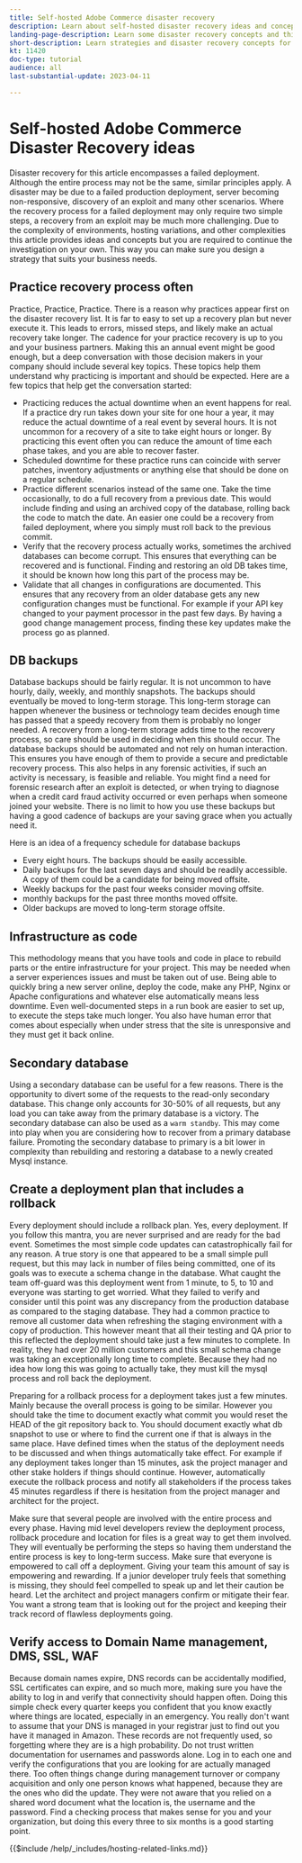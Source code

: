 ```yaml
---
title: Self-hosted Adobe Commerce disaster recovery
description: Learn about self-hosted disaster recovery ideas and concepts and best practices to consider.
landing-page-description: Learn some disaster recovery concepts and things to consider when hosting Adobe Commerce on your own.
short-description: Learn strategies and disaster recovery concepts for hosting Adobe Commerce yourself.
kt: 11420
doc-type: tutorial
audience: all
last-substantial-update: 2023-04-11

---
```


# Self-hosted Adobe Commerce Disaster Recovery ideas

Disaster recovery for this article encompasses a failed deployment. Although the entire process may not be the same, similar principles apply. A disaster may be due to a failed production deployment, server becoming non-responsive, discovery of an exploit and many other scenarios. Where the recovery process for a failed deployment may only require two simple steps, a recovery from an exploit may be much more challenging. Due to the complexity of environments, hosting variations, and other complexities this article provides ideas and concepts but you are required to continue the investigation on your own. This way you can make sure you design a strategy that suits your business needs.

## Practice recovery process often

Practice, Practice, Practice. There is a reason why practices appear first on the disaster recovery list. It is far to easy to set up a recovery plan but never execute it. This leads to errors, missed steps, and likely make an actual recovery take longer. The cadence for your practice recovery is up to you and your business partners. Making this an annual event might be good enough, but a deep conversation with those decision makers in your company should include several key topics. These topics help them understand why practicing is important and should be expected. Here are a few topics that help get the conversation started:

* Practicing reduces the actual downtime when an event happens for real. If a practice dry run takes down your site for one hour a year, it may reduce the actual downtime of a real event by several hours. It is not uncommon for a recovery of a site to take eight hours or longer. By practicing this event often you can reduce the amount of time each phase takes, and you are able to recover faster.
* Scheduled downtime for these practice runs can coincide with server patches, inventory adjustments or anything else that should be done on a regular schedule.
* Practice different scenarios instead of the same one. Take the time occasionally, to do a full recovery from a previous date. This would include finding and using an archived copy of the database, rolling back the code to match the date. An easier one could be a recovery from failed deployment, where you simply must roll back to the previous commit.
* Verify that the recovery process actually works, sometimes the archived databases can become corrupt. This ensures that everything can be recovered and is functional. Finding and restoring an old DB takes time, it should be known how long this part of the process may be.
* Validate that all changes in configurations are documented. This ensures that any recovery from an older database gets any new configuration changes must be functional. For example if your API key changed to your payment processor in the past few days. By having a good change management process, finding these key updates make the process go as planned.

## DB backups

Database backups should be fairly regular. It is not uncommon to have hourly, daily, weekly, and monthly snapshots. The backups should eventually be moved to long-term storage. This long-term storage can happen whenever the business or technology team decides enough time has passed that a speedy recovery from them is probably no longer needed. A recovery from a long-term storage adds time to the recovery process, so care should be used in deciding when this should occur. The database backups should be automated and not rely on human interaction. This ensures you have enough of them to provide a secure and predictable recovery process. This also helps in any forensic activities, if such an activity is necessary, is feasible and reliable. You might find a need for forensic research after an exploit is detected, or when trying to diagnose when a credit card fraud activity occurred or even perhaps when someone joined your website. There is no limit to how you use these backups but having a good cadence of backups are your saving grace when you actually need it.

Here is an idea of a frequency schedule for database backups

* Every eight hours. The backups should be easily accessible.
* Daily backups for the last seven days and should be readily accessible. A copy of them could be a candidate for being moved offsite.
* Weekly backups for the past four weeks consider moving offsite.
* monthly backups for the past three months moved offsite.
* Older backups are moved to long-term storage offsite.

## Infrastructure as code

This methodology means that you have tools and code in place to rebuild parts or the entire infrastructure for your project. This may be needed when a server experiences issues and must be taken out of use. Being able to quickly bring a new server online, deploy the code, make any PHP, Nginx or Apache configurations and whatever else automatically means less downtime. Even well-documented steps in a run book are easier to set up, to execute the steps take much longer. You also have human error that comes about especially when under stress that the site is unresponsive and they must get it back online. 

## Secondary database 

Using a secondary database can be useful for a few reasons. There is the opportunity to divert some of the requests to the read-only secondary database. This change only accounts for 30-50% of all requests, but any load you can take away from the primary database is a victory. The secondary database can also be used as a `warm standby`. This may come into play when you are considering how to recover from a primary database failure. Promoting the secondary database to primary is a bit lower in complexity than rebuilding and restoring a database to a newly created Mysql instance.

## Create a deployment plan that includes a rollback

Every deployment should include a rollback plan. Yes, every deployment. If you follow this mantra, you are never surprised and are ready for the bad event. Sometimes the most simple code updates can catastrophically fail for any reason. A true story is one that appeared to be a small simple pull request, but this may lack in number of files being committed, one of its goals was to execute a schema change in the database. What caught the team off-guard was this deployment went from 1 minute, to 5, to 10 and everyone was starting to get worried. What they failed to verify and consider until this point was any discrepancy from the production database as compared to the staging database. They had a common practice to remove all customer data when refreshing the staging environment with a copy of production. This however meant that all their testing and QA prior to this reflected the deployment should take just a few minutes to complete. In reality, they had over 20 million customers and this small schema change was taking an exceptionally long time to complete. Because they had no idea how long this was going to actually take, they must kill the mysql process and roll back the deployment. 

Preparing for a rollback process for a deployment takes just a few minutes. Mainly because the overall process is going to be similar. However you should take the time to document exactly what commit you would reset the HEAD of the git repository back to. You should document exactly what db snapshot to use or where to find the current one if that is always in the same place. Have defined times when the status of the deployment needs to be discussed and when things automatically take effect. For example if any deployment takes longer than 15 minutes, ask the project manager and other stake holders if things should continue. However, automatically execute the rollback process and notify all stakeholders if the process takes 45 minutes regardless if there is hesitation from the project manager and architect for the project.

Make sure that several people are involved with the entire process and every phase. Having mid level developers review the deployment process, rollback procedure and location for files is a great way to get them involved. They will eventually be performing the steps so having them understand the entire process is key to long-term success. Make sure that everyone is empowered to call off a deployment. Giving your team this amount of say is empowering and rewarding. If a junior developer truly feels that something is missing, they should feel compelled to speak up and let their caution be heard. Let the architect and project managers confirm or mitigate their fear. You want a strong team that is looking out for the project and keeping their track record of flawless deployments going.

## Verify access to Domain Name management, DMS, SSL, WAF 

Because domain names expire, DNS records can be accidentally modified, SSL certificates can expire, and so much more, making sure you have the ability to log in and verify that connectivity should happen often. Doing this simple check every quarter keeps you confident that you know exactly where things are located, especially in an emergency. You really don't want to assume that your DNS is managed in your registrar just to find out you have it managed in Amazon. These records are not frequently used, so forgetting where they are is a high probability. Do not trust written documentation for usernames and passwords alone. Log in to each one and verify the configurations that you are looking for are actually managed there. Too often things change during management turnover or company acquisition and only one person knows what happened, because they are the ones who did the update. They were not aware that you relied on a shared word document what the location is, the username and the password. Find a checking process that makes sense for you and your organization, but doing this every three to six months is a good starting point.

{{$include /help/_includes/hosting-related-links.md}}
